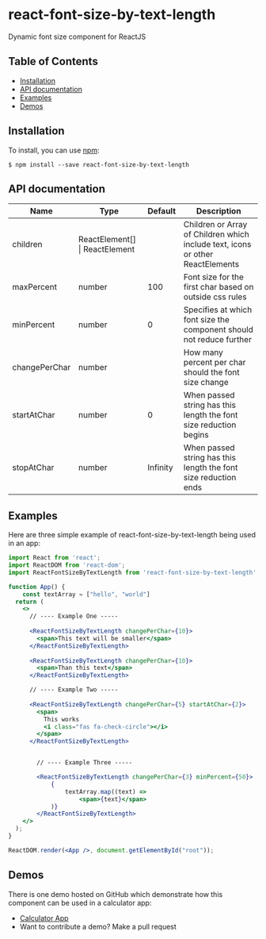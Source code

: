 # react-font-size-by-text-length

Dynamic font size component for ReactJS

## Table of Contents

* [Installation](#installation)
* [API documentation](#api-documentation)
* [Examples](#examples)
* [Demos](#demos)

## Installation

To install, you can use [npm](https://npmjs.org/):

    $ npm install --save react-font-size-by-text-length

## API documentation

| Name  |Type | Default | Description |
| ------------- | ------------- | ------------- | ------------- |
| children | ReactElement[] &#124; ReactElement |  | Children or Array of Children which include text, icons or other ReactElements |
| maxPercent  | number  | 100 | Font size for the first char based on outside css rules |
| minPercent  | number | 0  | Specifies at which font size the component should not reduce further |
| changePerChar  | number  |  | How many percent per char should the font size change |
| startAtChar  | number | 0  | When passed string has this length the font size reduction begins  |
| stopAtChar  | number | Infinity  | When passed string has this length the font size reduction ends  |

## Examples

Here are three simple example of react-font-size-by-text-length being used in an app:

```jsx
import React from 'react';
import ReactDOM from 'react-dom';
import ReactFontSizeByTextLength from 'react-font-size-by-text-length';

function App() {
    const textArray = ["hello", "world"]
  return (
    <>
      // ---- Example One -----
      
      <ReactFontSizeByTextLength changePerChar={10}>
        <span>This text will be smaller</span>
      </ReactFontSizeByTextLength>
      
      <ReactFontSizeByTextLength changePerChar={10}>
        <span>Than this text</span>
      </ReactFontSizeByTextLength>

      // ---- Example Two -----
      
      <ReactFontSizeByTextLength changePerChar={5} startAtChar={2}>
        <span>
          This works 
          <i class="fas fa-check-circle"></i>
        </span>
      </ReactFontSizeByTextLength>


        // ---- Example Three -----

        <ReactFontSizeByTextLength changePerChar={3} minPercent={50}>
            {
                textArray.map((text) =>
                    <span>{text}</span>
            )}
        </ReactFontSizeByTextLength>
    </>
  );
}

ReactDOM.render(<App />, document.getElementById("root"));
```

## Demos





There is one demo hosted on GitHub which
demonstrate how this component can be used in a calculator app:

* [Calculator App](https://marvinscheffold.github.io/react-calculator/)
* Want to contribute a demo? Make a pull request